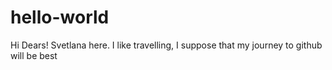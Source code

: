 # hello-world

Hi Dears!
Svetlana here.  I like travelling, I suppose that my journey to github will be best

